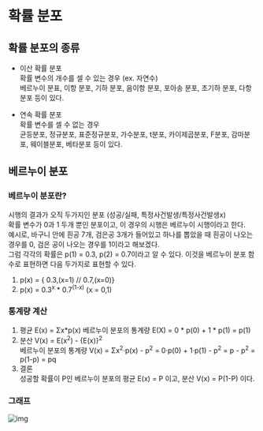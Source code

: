 # 확률 분포

## 확률 분포의 종류
- 이산 확률 분포   
  확률 변수의 개수를 셀 수 있는 경우 (ex. 자연수)   
  베르누이 분표, 이항 분포, 기하 분포, 음이항 분포, 포아송 분포, 초기하 분포, 다항 분포 등이 있다. 
    
- 연속 확률 분포   
  확률 변수를 셀 수 없는 경우   
  균등분포, 정규분포, 표준정규분포, 가수분포, t분포, 카이제곱분포, F분포, 감마분포, 웨이블분포, 베타분포 등이 있다.


## 베르누이 분포
### 베르누이 분포란?
시행의 결과가 오직 두가지인 분포 (성공/실패, 특정사건발생/특정사건발생x)   
확률 변수가 0과 1 두개 뿐인 분포이고, 이 경우의 시행은 베르누이 시행이라고 한다.   
예시로, 바구니 안에 흰공 7개, 검은공 3개가 들어있고 하나를 뽑았을 때 흰공이 나오는 경우를 0, 검은 공이 나오는 경우를 1이라고 해보겠다.   
그럼 각각의 확률은 p(1) = 0.3, p(2) = 0.7이라고 알 수 있다. 이것을 베르누이 분포 함수로 표현하면 다음 두가지로 표현할 수 있다.   
1) p(x) = { 0.3,(x=1) // 0.7,(x=0)}   
2) p(x) = 0.3<sup>x</sup> * 0.7<sup>(1-x)</sup>  (x = 0,1)   

### 통계량 계산 
1) 평균 E(x) = Σx*p(x)
베르누이 분포의 통계량 E(X) = 0 * p(0) + 1 * p(1) = p(1)
2) 분산 V(x) = E(x<sup>2</sup>) - {E(x)}<sup>2</sup>   
베르누이 분포의 통계량 V(x) = Σx<sup>2</sup>·p(x) - p<sup>2</sup> = 0·p(0) + 1·p(1) - p<sup>2</sup> = p - p<sup>2</sup> = p(1-p) = pq
3) 결론   
성공할 확률이 P인 베르누이 분포의 평균 E(x) = P 이고, 분산 V(x) = P(1-P) 이다.   
### 그래프
![img](https://e7.pngegg.com/pngimages/444/211/png-clipart-bernoulli-distribution-probability-distribution-statistics-cumulative-distribution-function-kurtosis.png)  

